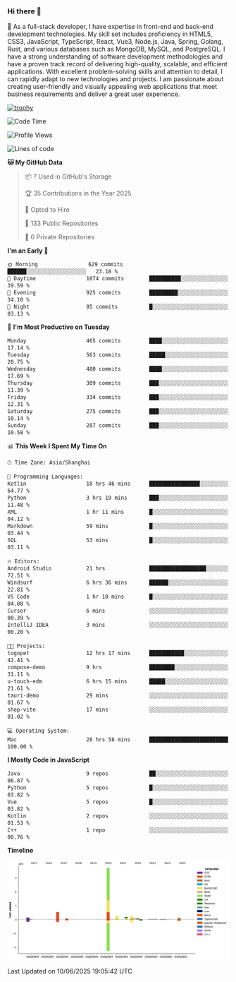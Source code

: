 ### Hi there 👋

🌱 As a full-stack developer, I have expertise in front-end and back-end development technologies. My skill set includes proficiency in HTML5, CSS3, JavaScript, TypeScript, React, Vue3, Node.js, Java, Spring, Golang, Rust, and various databases such as MongoDB, MySQL, and PostgreSQL. I have a strong understanding of software development methodologies and have a proven track record of delivering high-quality, scalable, and efficient applications. With excellent problem-solving skills and attention to detail, I can rapidly adapt to new technologies and projects. I am passionate about creating user-friendly and visually appealing web applications that meet business requirements and deliver a great user experience.

[![trophy](https://github-profile-trophy.vercel.app/?username=elton&rank=SECRET,SSS,SS,S,AAA,AA,A&theme=onedark&no-frame=true&margin-w=10)](https://github.com/ryo-ma/github-profile-trophy)

<!--START_SECTION:waka-->
![Code Time](http://img.shields.io/badge/Code%20Time-1%2C699%20hrs%2029%20mins-blue)

![Profile Views](http://img.shields.io/badge/Profile%20Views-0-blue)

![Lines of code](https://img.shields.io/badge/From%20Hello%20World%20I%27ve%20Written-5.7%20million%20lines%20of%20code-blue)

**🐱 My GitHub Data** 

> 📦 ? Used in GitHub's Storage 
 > 
> 🏆 35 Contributions in the Year 2025
 > 
> 💼 Opted to Hire
 > 
> 📜 133 Public Repositories 
 > 
> 🔑 0 Private Repositories 
 > 
**I'm an Early 🐤** 

```text
🌞 Morning                629 commits         ██████░░░░░░░░░░░░░░░░░░░   23.18 % 
🌆 Daytime                1074 commits        ██████████░░░░░░░░░░░░░░░   39.59 % 
🌃 Evening                925 commits         █████████░░░░░░░░░░░░░░░░   34.10 % 
🌙 Night                  85 commits          █░░░░░░░░░░░░░░░░░░░░░░░░   03.13 % 
```
📅 **I'm Most Productive on Tuesday** 

```text
Monday                   465 commits         ████░░░░░░░░░░░░░░░░░░░░░   17.14 % 
Tuesday                  563 commits         █████░░░░░░░░░░░░░░░░░░░░   20.75 % 
Wednesday                480 commits         ████░░░░░░░░░░░░░░░░░░░░░   17.69 % 
Thursday                 309 commits         ███░░░░░░░░░░░░░░░░░░░░░░   11.39 % 
Friday                   334 commits         ███░░░░░░░░░░░░░░░░░░░░░░   12.31 % 
Saturday                 275 commits         ███░░░░░░░░░░░░░░░░░░░░░░   10.14 % 
Sunday                   287 commits         ███░░░░░░░░░░░░░░░░░░░░░░   10.58 % 
```


📊 **This Week I Spent My Time On** 

```text
🕑︎ Time Zone: Asia/Shanghai

💬 Programming Languages: 
Kotlin                   18 hrs 46 mins      ████████████████░░░░░░░░░   64.77 % 
Python                   3 hrs 19 mins       ███░░░░░░░░░░░░░░░░░░░░░░   11.48 % 
XML                      1 hr 11 mins        █░░░░░░░░░░░░░░░░░░░░░░░░   04.12 % 
Markdown                 59 mins             █░░░░░░░░░░░░░░░░░░░░░░░░   03.44 % 
SQL                      53 mins             █░░░░░░░░░░░░░░░░░░░░░░░░   03.11 % 

🔥 Editors: 
Android Studio           21 hrs              ██████████████████░░░░░░░   72.51 % 
Windsurf                 6 hrs 36 mins       ██████░░░░░░░░░░░░░░░░░░░   22.81 % 
VS Code                  1 hr 10 mins        █░░░░░░░░░░░░░░░░░░░░░░░░   04.08 % 
Cursor                   6 mins              ░░░░░░░░░░░░░░░░░░░░░░░░░   00.39 % 
IntelliJ IDEA            3 mins              ░░░░░░░░░░░░░░░░░░░░░░░░░   00.20 % 

🐱‍💻 Projects: 
togopet                  12 hrs 17 mins      ███████████░░░░░░░░░░░░░░   42.41 % 
compose-demo             9 hrs               ████████░░░░░░░░░░░░░░░░░   31.11 % 
u-touch-edm              6 hrs 15 mins       █████░░░░░░░░░░░░░░░░░░░░   21.61 % 
tauri-demo               29 mins             ░░░░░░░░░░░░░░░░░░░░░░░░░   01.67 % 
shop-vite                17 mins             ░░░░░░░░░░░░░░░░░░░░░░░░░   01.02 % 

💻 Operating System: 
Mac                      28 hrs 58 mins      █████████████████████████   100.00 % 
```

**I Mostly Code in JavaScript** 

```text
Java                     9 repos             ██░░░░░░░░░░░░░░░░░░░░░░░   06.87 % 
Python                   5 repos             █░░░░░░░░░░░░░░░░░░░░░░░░   03.82 % 
Vue                      5 repos             █░░░░░░░░░░░░░░░░░░░░░░░░   03.82 % 
Kotlin                   2 repos             ░░░░░░░░░░░░░░░░░░░░░░░░░   01.53 % 
C++                      1 repo              ░░░░░░░░░░░░░░░░░░░░░░░░░   00.76 % 
```



**Timeline**

![Lines of Code chart](https://raw.githubusercontent.com/elton/elton/main/assets/bar_graph.png)


 Last Updated on 10/06/2025 19:05:42 UTC
<!--END_SECTION:waka-->

<!--
**elton/elton** is a ✨ _special_ ✨ repository because its `README.md` (this file) appears on your GitHub profile.

Here are some ideas to get you started:

- 🔭 I’m currently working on ...
- 🌱 I’m currently learning ...
- 👯 I’m looking to collaborate on ...
- 🤔 I’m looking for help with ...
- 💬 Ask me about ...
- 📫 How to reach me: ...
- 😄 Pronouns: ...
- ⚡ Fun fact: ...
-->
